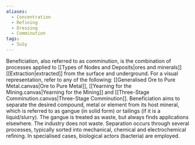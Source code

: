 ```yaml
---
aliases:
  - Concentration
  - Refining
  - Dressing
  - Comminution
tags:
  - SuSy
---
```

Beneficiation, also referred to as comminution, is the combination of processes applied to [[Types of Nodes and Deposits|ores and minerals]] [[Extraction|extracted]] from the surface and underground. 
For a visual representation, refer to any of the following: [[Generalised Ore to Pure Metal.canvas|Ore to Pure Metal]], [[Yearning for the Mining.canvas|Yearning for the Mining]] and [[Three-Stage Comminution.canvas|Three-Stage Comminution]]. 
Beneficiation aims to separate the desired compound, metal or element from its host mineral, which is referred to as gangue (in solid form) or tailings (if it is a liquid/slurry). 
The gangue is treated as waste, but always finds applications elsewhere. The industry does not waste. 
Separation occurs through several processes, typically sorted into mechanical, chemical and electrochemical refining. In specialised cases, biological actors (bacteria) are employed. 

